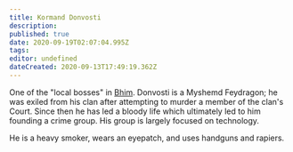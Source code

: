 ```yaml
---
title: Kormand Donvosti
description: 
published: true
date: 2020-09-19T02:07:04.995Z
tags: 
editor: undefined
dateCreated: 2020-09-13T17:49:19.362Z
---
```


One of the "local bosses" in [Bhim](/countries/bhim "wikilink"). Donvosti is a Myshemd Feydragon; he was exiled from his clan after attempting to murder a member of the clan's Court. Since then he has led a bloody life which ultimately led to him founding a crime group. His group is largely focused on technology.

He is a heavy smoker, wears an eyepatch, and uses handguns and rapiers.